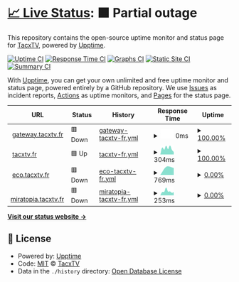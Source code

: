 # [📈 Live Status](https://status.tacxtv.fr): <!--live status--> **🟧 Partial outage**

This repository contains the open-source uptime monitor and status page for [TacxTV](tacxtv.fr), powered by [Upptime](https://github.com/upptime/upptime).

[![Uptime CI](https://github.com/tacxtv/fr.tacxtv.status/workflows/Uptime%20CI/badge.svg)](https://github.com/tacxtv/fr.tacxtv.status/actions?query=workflow%3A%22Uptime+CI%22)
[![Response Time CI](https://github.com/tacxtv/fr.tacxtv.status/workflows/Response%20Time%20CI/badge.svg)](https://github.com/tacxtv/fr.tacxtv.status/actions?query=workflow%3A%22Response+Time+CI%22)
[![Graphs CI](https://github.com/tacxtv/fr.tacxtv.status/workflows/Graphs%20CI/badge.svg)](https://github.com/tacxtv/fr.tacxtv.status/actions?query=workflow%3A%22Graphs+CI%22)
[![Static Site CI](https://github.com/tacxtv/fr.tacxtv.status/workflows/Static%20Site%20CI/badge.svg)](https://github.com/tacxtv/fr.tacxtv.status/actions?query=workflow%3A%22Static+Site+CI%22)
[![Summary CI](https://github.com/tacxtv/fr.tacxtv.status/workflows/Summary%20CI/badge.svg)](https://github.com/tacxtv/fr.tacxtv.status/actions?query=workflow%3A%22Summary+CI%22)

With [Upptime](https://upptime.js.org), you can get your own unlimited and free uptime monitor and status page, powered entirely by a GitHub repository. We use [Issues](https://github.com/tacxtv/fr.tacxtv.status/issues) as incident reports, [Actions](https://github.com/tacxtv/fr.tacxtv.status/actions) as uptime monitors, and [Pages](https://status.tacxtv.fr) for the status page.

<!--start: status pages-->
<!-- This summary is generated by Upptime (https://github.com/upptime/upptime) -->
<!-- Do not edit this manually, your changes will be overwritten -->
<!-- prettier-ignore -->
| URL | Status | History | Response Time | Uptime |
| --- | ------ | ------- | ------------- | ------ |
| <img alt="" src="https://icons.duckduckgo.com/ip3/null.ico" height="13"> [gateway.tacxtv.fr](gateway.tacxtv.fr) | 🟥 Down | [gateway-tacxtv-fr.yml](https://github.com/tacxtv/fr.tacxtv.status/commits/HEAD/history/gateway-tacxtv-fr.yml) | <details><summary><img alt="Response time graph" src="./graphs/gateway-tacxtv-fr/response-time-week.png" height="20"> 0ms</summary><br><a href="https://status.tacxtv.fr/history/gateway-tacxtv-fr"><img alt="Response time 1236" src="https://img.shields.io/endpoint?url=https%3A%2F%2Fraw.githubusercontent.com%2Ftacxtv%2Ffr.tacxtv.status%2FHEAD%2Fapi%2Fgateway-tacxtv-fr%2Fresponse-time.json"></a><br><a href="https://status.tacxtv.fr/history/gateway-tacxtv-fr"><img alt="24-hour response time 0" src="https://img.shields.io/endpoint?url=https%3A%2F%2Fraw.githubusercontent.com%2Ftacxtv%2Ffr.tacxtv.status%2FHEAD%2Fapi%2Fgateway-tacxtv-fr%2Fresponse-time-day.json"></a><br><a href="https://status.tacxtv.fr/history/gateway-tacxtv-fr"><img alt="7-day response time 0" src="https://img.shields.io/endpoint?url=https%3A%2F%2Fraw.githubusercontent.com%2Ftacxtv%2Ffr.tacxtv.status%2FHEAD%2Fapi%2Fgateway-tacxtv-fr%2Fresponse-time-week.json"></a><br><a href="https://status.tacxtv.fr/history/gateway-tacxtv-fr"><img alt="30-day response time 1236" src="https://img.shields.io/endpoint?url=https%3A%2F%2Fraw.githubusercontent.com%2Ftacxtv%2Ffr.tacxtv.status%2FHEAD%2Fapi%2Fgateway-tacxtv-fr%2Fresponse-time-month.json"></a><br><a href="https://status.tacxtv.fr/history/gateway-tacxtv-fr"><img alt="1-year response time 1236" src="https://img.shields.io/endpoint?url=https%3A%2F%2Fraw.githubusercontent.com%2Ftacxtv%2Ffr.tacxtv.status%2FHEAD%2Fapi%2Fgateway-tacxtv-fr%2Fresponse-time-year.json"></a></details> | <details><summary><a href="https://status.tacxtv.fr/history/gateway-tacxtv-fr">100.00%</a></summary><a href="https://status.tacxtv.fr/history/gateway-tacxtv-fr"><img alt="All-time uptime 99.98%" src="https://img.shields.io/endpoint?url=https%3A%2F%2Fraw.githubusercontent.com%2Ftacxtv%2Ffr.tacxtv.status%2FHEAD%2Fapi%2Fgateway-tacxtv-fr%2Fuptime.json"></a><br><a href="https://status.tacxtv.fr/history/gateway-tacxtv-fr"><img alt="24-hour uptime 100.00%" src="https://img.shields.io/endpoint?url=https%3A%2F%2Fraw.githubusercontent.com%2Ftacxtv%2Ffr.tacxtv.status%2FHEAD%2Fapi%2Fgateway-tacxtv-fr%2Fuptime-day.json"></a><br><a href="https://status.tacxtv.fr/history/gateway-tacxtv-fr"><img alt="7-day uptime 100.00%" src="https://img.shields.io/endpoint?url=https%3A%2F%2Fraw.githubusercontent.com%2Ftacxtv%2Ffr.tacxtv.status%2FHEAD%2Fapi%2Fgateway-tacxtv-fr%2Fuptime-week.json"></a><br><a href="https://status.tacxtv.fr/history/gateway-tacxtv-fr"><img alt="30-day uptime 99.98%" src="https://img.shields.io/endpoint?url=https%3A%2F%2Fraw.githubusercontent.com%2Ftacxtv%2Ffr.tacxtv.status%2FHEAD%2Fapi%2Fgateway-tacxtv-fr%2Fuptime-month.json"></a><br><a href="https://status.tacxtv.fr/history/gateway-tacxtv-fr"><img alt="1-year uptime 99.98%" src="https://img.shields.io/endpoint?url=https%3A%2F%2Fraw.githubusercontent.com%2Ftacxtv%2Ffr.tacxtv.status%2FHEAD%2Fapi%2Fgateway-tacxtv-fr%2Fuptime-year.json"></a></details>
| <img alt="" src="https://icons.duckduckgo.com/ip3/tacxtv.fr.ico" height="13"> [tacxtv.fr](https://tacxtv.fr) | 🟩 Up | [tacxtv-fr.yml](https://github.com/tacxtv/fr.tacxtv.status/commits/HEAD/history/tacxtv-fr.yml) | <details><summary><img alt="Response time graph" src="./graphs/tacxtv-fr/response-time-week.png" height="20"> 304ms</summary><br><a href="https://status.tacxtv.fr/history/tacxtv-fr"><img alt="Response time 308" src="https://img.shields.io/endpoint?url=https%3A%2F%2Fraw.githubusercontent.com%2Ftacxtv%2Ffr.tacxtv.status%2FHEAD%2Fapi%2Ftacxtv-fr%2Fresponse-time.json"></a><br><a href="https://status.tacxtv.fr/history/tacxtv-fr"><img alt="24-hour response time 392" src="https://img.shields.io/endpoint?url=https%3A%2F%2Fraw.githubusercontent.com%2Ftacxtv%2Ffr.tacxtv.status%2FHEAD%2Fapi%2Ftacxtv-fr%2Fresponse-time-day.json"></a><br><a href="https://status.tacxtv.fr/history/tacxtv-fr"><img alt="7-day response time 304" src="https://img.shields.io/endpoint?url=https%3A%2F%2Fraw.githubusercontent.com%2Ftacxtv%2Ffr.tacxtv.status%2FHEAD%2Fapi%2Ftacxtv-fr%2Fresponse-time-week.json"></a><br><a href="https://status.tacxtv.fr/history/tacxtv-fr"><img alt="30-day response time 308" src="https://img.shields.io/endpoint?url=https%3A%2F%2Fraw.githubusercontent.com%2Ftacxtv%2Ffr.tacxtv.status%2FHEAD%2Fapi%2Ftacxtv-fr%2Fresponse-time-month.json"></a><br><a href="https://status.tacxtv.fr/history/tacxtv-fr"><img alt="1-year response time 308" src="https://img.shields.io/endpoint?url=https%3A%2F%2Fraw.githubusercontent.com%2Ftacxtv%2Ffr.tacxtv.status%2FHEAD%2Fapi%2Ftacxtv-fr%2Fresponse-time-year.json"></a></details> | <details><summary><a href="https://status.tacxtv.fr/history/tacxtv-fr">100.00%</a></summary><a href="https://status.tacxtv.fr/history/tacxtv-fr"><img alt="All-time uptime 100.00%" src="https://img.shields.io/endpoint?url=https%3A%2F%2Fraw.githubusercontent.com%2Ftacxtv%2Ffr.tacxtv.status%2FHEAD%2Fapi%2Ftacxtv-fr%2Fuptime.json"></a><br><a href="https://status.tacxtv.fr/history/tacxtv-fr"><img alt="24-hour uptime 100.00%" src="https://img.shields.io/endpoint?url=https%3A%2F%2Fraw.githubusercontent.com%2Ftacxtv%2Ffr.tacxtv.status%2FHEAD%2Fapi%2Ftacxtv-fr%2Fuptime-day.json"></a><br><a href="https://status.tacxtv.fr/history/tacxtv-fr"><img alt="7-day uptime 100.00%" src="https://img.shields.io/endpoint?url=https%3A%2F%2Fraw.githubusercontent.com%2Ftacxtv%2Ffr.tacxtv.status%2FHEAD%2Fapi%2Ftacxtv-fr%2Fuptime-week.json"></a><br><a href="https://status.tacxtv.fr/history/tacxtv-fr"><img alt="30-day uptime 100.00%" src="https://img.shields.io/endpoint?url=https%3A%2F%2Fraw.githubusercontent.com%2Ftacxtv%2Ffr.tacxtv.status%2FHEAD%2Fapi%2Ftacxtv-fr%2Fuptime-month.json"></a><br><a href="https://status.tacxtv.fr/history/tacxtv-fr"><img alt="1-year uptime 100.00%" src="https://img.shields.io/endpoint?url=https%3A%2F%2Fraw.githubusercontent.com%2Ftacxtv%2Ffr.tacxtv.status%2FHEAD%2Fapi%2Ftacxtv-fr%2Fuptime-year.json"></a></details>
| <img alt="" src="https://icons.duckduckgo.com/ip3/eco.tacxtv.fr.ico" height="13"> [eco.tacxtv.fr](https://eco.tacxtv.fr/) | 🟥 Down | [eco-tacxtv-fr.yml](https://github.com/tacxtv/fr.tacxtv.status/commits/HEAD/history/eco-tacxtv-fr.yml) | <details><summary><img alt="Response time graph" src="./graphs/eco-tacxtv-fr/response-time-week.png" height="20"> 769ms</summary><br><a href="https://status.tacxtv.fr/history/eco-tacxtv-fr"><img alt="Response time 913" src="https://img.shields.io/endpoint?url=https%3A%2F%2Fraw.githubusercontent.com%2Ftacxtv%2Ffr.tacxtv.status%2FHEAD%2Fapi%2Feco-tacxtv-fr%2Fresponse-time.json"></a><br><a href="https://status.tacxtv.fr/history/eco-tacxtv-fr"><img alt="24-hour response time 0" src="https://img.shields.io/endpoint?url=https%3A%2F%2Fraw.githubusercontent.com%2Ftacxtv%2Ffr.tacxtv.status%2FHEAD%2Fapi%2Feco-tacxtv-fr%2Fresponse-time-day.json"></a><br><a href="https://status.tacxtv.fr/history/eco-tacxtv-fr"><img alt="7-day response time 769" src="https://img.shields.io/endpoint?url=https%3A%2F%2Fraw.githubusercontent.com%2Ftacxtv%2Ffr.tacxtv.status%2FHEAD%2Fapi%2Feco-tacxtv-fr%2Fresponse-time-week.json"></a><br><a href="https://status.tacxtv.fr/history/eco-tacxtv-fr"><img alt="30-day response time 913" src="https://img.shields.io/endpoint?url=https%3A%2F%2Fraw.githubusercontent.com%2Ftacxtv%2Ffr.tacxtv.status%2FHEAD%2Fapi%2Feco-tacxtv-fr%2Fresponse-time-month.json"></a><br><a href="https://status.tacxtv.fr/history/eco-tacxtv-fr"><img alt="1-year response time 913" src="https://img.shields.io/endpoint?url=https%3A%2F%2Fraw.githubusercontent.com%2Ftacxtv%2Ffr.tacxtv.status%2FHEAD%2Fapi%2Feco-tacxtv-fr%2Fresponse-time-year.json"></a></details> | <details><summary><a href="https://status.tacxtv.fr/history/eco-tacxtv-fr">0.00%</a></summary><a href="https://status.tacxtv.fr/history/eco-tacxtv-fr"><img alt="All-time uptime 59.53%" src="https://img.shields.io/endpoint?url=https%3A%2F%2Fraw.githubusercontent.com%2Ftacxtv%2Ffr.tacxtv.status%2FHEAD%2Fapi%2Feco-tacxtv-fr%2Fuptime.json"></a><br><a href="https://status.tacxtv.fr/history/eco-tacxtv-fr"><img alt="24-hour uptime 0.00%" src="https://img.shields.io/endpoint?url=https%3A%2F%2Fraw.githubusercontent.com%2Ftacxtv%2Ffr.tacxtv.status%2FHEAD%2Fapi%2Feco-tacxtv-fr%2Fuptime-day.json"></a><br><a href="https://status.tacxtv.fr/history/eco-tacxtv-fr"><img alt="7-day uptime 0.00%" src="https://img.shields.io/endpoint?url=https%3A%2F%2Fraw.githubusercontent.com%2Ftacxtv%2Ffr.tacxtv.status%2FHEAD%2Fapi%2Feco-tacxtv-fr%2Fuptime-week.json"></a><br><a href="https://status.tacxtv.fr/history/eco-tacxtv-fr"><img alt="30-day uptime 59.53%" src="https://img.shields.io/endpoint?url=https%3A%2F%2Fraw.githubusercontent.com%2Ftacxtv%2Ffr.tacxtv.status%2FHEAD%2Fapi%2Feco-tacxtv-fr%2Fuptime-month.json"></a><br><a href="https://status.tacxtv.fr/history/eco-tacxtv-fr"><img alt="1-year uptime 59.53%" src="https://img.shields.io/endpoint?url=https%3A%2F%2Fraw.githubusercontent.com%2Ftacxtv%2Ffr.tacxtv.status%2FHEAD%2Fapi%2Feco-tacxtv-fr%2Fuptime-year.json"></a></details>
| <img alt="" src="https://icons.duckduckgo.com/ip3/miratopia.tacxtv.fr.ico" height="13"> [miratopia.tacxtv.fr](https://miratopia.tacxtv.fr) | 🟥 Down | [miratopia-tacxtv-fr.yml](https://github.com/tacxtv/fr.tacxtv.status/commits/HEAD/history/miratopia-tacxtv-fr.yml) | <details><summary><img alt="Response time graph" src="./graphs/miratopia-tacxtv-fr/response-time-week.png" height="20"> 253ms</summary><br><a href="https://status.tacxtv.fr/history/miratopia-tacxtv-fr"><img alt="Response time 287" src="https://img.shields.io/endpoint?url=https%3A%2F%2Fraw.githubusercontent.com%2Ftacxtv%2Ffr.tacxtv.status%2FHEAD%2Fapi%2Fmiratopia-tacxtv-fr%2Fresponse-time.json"></a><br><a href="https://status.tacxtv.fr/history/miratopia-tacxtv-fr"><img alt="24-hour response time 146" src="https://img.shields.io/endpoint?url=https%3A%2F%2Fraw.githubusercontent.com%2Ftacxtv%2Ffr.tacxtv.status%2FHEAD%2Fapi%2Fmiratopia-tacxtv-fr%2Fresponse-time-day.json"></a><br><a href="https://status.tacxtv.fr/history/miratopia-tacxtv-fr"><img alt="7-day response time 253" src="https://img.shields.io/endpoint?url=https%3A%2F%2Fraw.githubusercontent.com%2Ftacxtv%2Ffr.tacxtv.status%2FHEAD%2Fapi%2Fmiratopia-tacxtv-fr%2Fresponse-time-week.json"></a><br><a href="https://status.tacxtv.fr/history/miratopia-tacxtv-fr"><img alt="30-day response time 287" src="https://img.shields.io/endpoint?url=https%3A%2F%2Fraw.githubusercontent.com%2Ftacxtv%2Ffr.tacxtv.status%2FHEAD%2Fapi%2Fmiratopia-tacxtv-fr%2Fresponse-time-month.json"></a><br><a href="https://status.tacxtv.fr/history/miratopia-tacxtv-fr"><img alt="1-year response time 287" src="https://img.shields.io/endpoint?url=https%3A%2F%2Fraw.githubusercontent.com%2Ftacxtv%2Ffr.tacxtv.status%2FHEAD%2Fapi%2Fmiratopia-tacxtv-fr%2Fresponse-time-year.json"></a></details> | <details><summary><a href="https://status.tacxtv.fr/history/miratopia-tacxtv-fr">0.00%</a></summary><a href="https://status.tacxtv.fr/history/miratopia-tacxtv-fr"><img alt="All-time uptime 40.25%" src="https://img.shields.io/endpoint?url=https%3A%2F%2Fraw.githubusercontent.com%2Ftacxtv%2Ffr.tacxtv.status%2FHEAD%2Fapi%2Fmiratopia-tacxtv-fr%2Fuptime.json"></a><br><a href="https://status.tacxtv.fr/history/miratopia-tacxtv-fr"><img alt="24-hour uptime 0.00%" src="https://img.shields.io/endpoint?url=https%3A%2F%2Fraw.githubusercontent.com%2Ftacxtv%2Ffr.tacxtv.status%2FHEAD%2Fapi%2Fmiratopia-tacxtv-fr%2Fuptime-day.json"></a><br><a href="https://status.tacxtv.fr/history/miratopia-tacxtv-fr"><img alt="7-day uptime 0.00%" src="https://img.shields.io/endpoint?url=https%3A%2F%2Fraw.githubusercontent.com%2Ftacxtv%2Ffr.tacxtv.status%2FHEAD%2Fapi%2Fmiratopia-tacxtv-fr%2Fuptime-week.json"></a><br><a href="https://status.tacxtv.fr/history/miratopia-tacxtv-fr"><img alt="30-day uptime 40.25%" src="https://img.shields.io/endpoint?url=https%3A%2F%2Fraw.githubusercontent.com%2Ftacxtv%2Ffr.tacxtv.status%2FHEAD%2Fapi%2Fmiratopia-tacxtv-fr%2Fuptime-month.json"></a><br><a href="https://status.tacxtv.fr/history/miratopia-tacxtv-fr"><img alt="1-year uptime 40.25%" src="https://img.shields.io/endpoint?url=https%3A%2F%2Fraw.githubusercontent.com%2Ftacxtv%2Ffr.tacxtv.status%2FHEAD%2Fapi%2Fmiratopia-tacxtv-fr%2Fuptime-year.json"></a></details>

<!--end: status pages-->

[**Visit our status website →**](https://status.tacxtv.fr)

## 📄 License

- Powered by: [Upptime](https://github.com/upptime/upptime)
- Code: [MIT](./LICENSE) © [TacxTV](tacxtv.fr)
- Data in the `./history` directory: [Open Database License](https://opendatacommons.org/licenses/odbl/1-0/)
